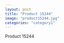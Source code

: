 ```yaml
---
layout: post
title: "Product 15244"
image: "product15244.jpg"
categories: "category1"
---
```

Product 15244
